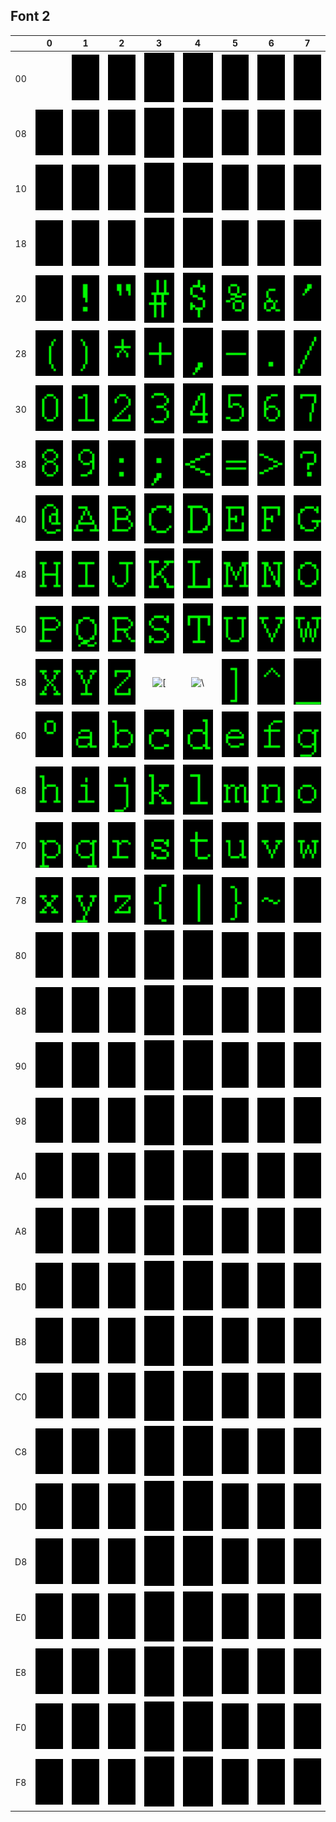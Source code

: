 ## Font 2

&nbsp; |  0  |  1  |  2  |  3  |  4  |  5  |  6  |  7  
:-:    | :-: | :-: | :-: | :-: | :-: | :-: | :-: | :-: 
00 | &nbsp; | ![&nbsp;](font2/01.png) | ![&nbsp;](font2/02.png) | ![&nbsp;](font2/03.png) | ![&nbsp;](font2/04.png) | ![&nbsp;](font2/05.png) | ![&nbsp;](font2/06.png) | ![&nbsp;](font2/07.png)
08 | ![&nbsp;](font2/08.png) | ![&nbsp;](font2/09.png) | ![&nbsp;](font2/0A.png) | ![&nbsp;](font2/0B.png) | ![&nbsp;](font2/0C.png) | ![&nbsp;](font2/0D.png) | ![&nbsp;](font2/0E.png) | ![&nbsp;](font2/0F.png)
10 | ![&nbsp;](font2/10.png) | ![&nbsp;](font2/11.png) | ![&nbsp;](font2/12.png) | ![&nbsp;](font2/13.png) | ![&nbsp;](font2/14.png) | ![&nbsp;](font2/15.png) | ![&nbsp;](font2/16.png) | ![&nbsp;](font2/17.png)
18 | ![&nbsp;](font2/18.png) | ![&nbsp;](font2/19.png) | ![&nbsp;](font2/1A.png) | ![&nbsp;](font2/1B.png) | ![&nbsp;](font2/1C.png) | ![&nbsp;](font2/1D.png) | ![&nbsp;](font2/1E.png) | ![&nbsp;](font2/1F.png)
20 | ![ ](font2/20.png) | ![!](font2/21.png) | !["](font2/22.png) | ![#](font2/23.png) | ![$](font2/24.png) | ![%](font2/25.png) | ![&](font2/26.png) | !['](font2/27.png)
28 | ![(](font2/28.png) | ![)](font2/29.png) | ![*](font2/2A.png) | ![+](font2/2B.png) | ![,](font2/2C.png) | ![-](font2/2D.png) | ![.](font2/2E.png) | ![/](font2/2F.png)
30 | ![0](font2/30.png) | ![1](font2/31.png) | ![2](font2/32.png) | ![3](font2/33.png) | ![4](font2/34.png) | ![5](font2/35.png) | ![6](font2/36.png) | ![7](font2/37.png)
38 | ![8](font2/38.png) | ![9](font2/39.png) | ![:](font2/3A.png) | ![;](font2/3B.png) | ![<](font2/3C.png) | ![=](font2/3D.png) | ![>](font2/3E.png) | ![?](font2/3F.png)
40 | ![@](font2/40.png) | ![A](font2/41.png) | ![B](font2/42.png) | ![C](font2/43.png) | ![D](font2/44.png) | ![E](font2/45.png) | ![F](font2/46.png) | ![G](font2/47.png)
48 | ![H](font2/48.png) | ![I](font2/49.png) | ![J](font2/4A.png) | ![K](font2/4B.png) | ![L](font2/4C.png) | ![M](font2/4D.png) | ![N](font2/4E.png) | ![O](font2/4F.png)
50 | ![P](font2/50.png) | ![Q](font2/51.png) | ![R](font2/52.png) | ![S](font2/53.png) | ![T](font2/54.png) | ![U](font2/55.png) | ![V](font2/56.png) | ![W](font2/57.png)
58 | ![X](font2/58.png) | ![Y](font2/59.png) | ![Z](font2/5A.png) | ![\[](font2/5B.png) | ![\\](font2/5C.png) | ![\]](font2/5D.png) | ![^](font2/5E.png) | ![_](font2/5F.png)
60 | ![°](font2/60.png) | ![a](font2/61.png) | ![b](font2/62.png) | ![c](font2/63.png) | ![d](font2/64.png) | ![e](font2/65.png) | ![f](font2/66.png) | ![g](font2/67.png)
68 | ![h](font2/68.png) | ![i](font2/69.png) | ![j](font2/6A.png) | ![k](font2/6B.png) | ![l](font2/6C.png) | ![m](font2/6D.png) | ![n](font2/6E.png) | ![o](font2/6F.png)
70 | ![p](font2/70.png) | ![q](font2/71.png) | ![r](font2/72.png) | ![s](font2/73.png) | ![t](font2/74.png) | ![u](font2/75.png) | ![v](font2/76.png) | ![w](font2/77.png)
78 | ![x](font2/78.png) | ![y](font2/79.png) | ![z](font2/7A.png) | ![{](font2/7B.png) | ![\|](font2/7C.png) | ![}](font2/7D.png) | ![~](font2/7E.png) | ![&nbsp;](font2/7F.png)
80 | ![&nbsp;](font2/80.png) | ![&nbsp;](font2/81.png) | ![&nbsp;](font2/82.png) | ![&nbsp;](font2/83.png) | ![&nbsp;](font2/84.png) | ![&nbsp;](font2/85.png) | ![&nbsp;](font2/86.png) | ![&nbsp;](font2/87.png)
88 | ![&nbsp;](font2/88.png) | ![&nbsp;](font2/89.png) | ![&nbsp;](font2/8A.png) | ![&nbsp;](font2/8B.png) | ![&nbsp;](font2/8C.png) | ![&nbsp;](font2/8D.png) | ![&nbsp;](font2/8E.png) | ![&nbsp;](font2/8F.png)
90 | ![&nbsp;](font2/90.png) | ![&nbsp;](font2/91.png) | ![&nbsp;](font2/92.png) | ![&nbsp;](font2/93.png) | ![&nbsp;](font2/94.png) | ![&nbsp;](font2/95.png) | ![&nbsp;](font2/96.png) | ![&nbsp;](font2/97.png)
98 | ![&nbsp;](font2/98.png) | ![&nbsp;](font2/99.png) | ![&nbsp;](font2/9A.png) | ![&nbsp;](font2/9B.png) | ![&nbsp;](font2/9C.png) | ![&nbsp;](font2/9D.png) | ![&nbsp;](font2/9E.png) | ![&nbsp;](font2/9F.png)
A0 | ![&nbsp;](font2/A0.png) | ![&nbsp;](font2/A1.png) | ![&nbsp;](font2/A2.png) | ![&nbsp;](font2/A3.png) | ![&nbsp;](font2/A4.png) | ![&nbsp;](font2/A5.png) | ![&nbsp;](font2/A6.png) | ![&nbsp;](font2/A7.png)
A8 | ![&nbsp;](font2/A8.png) | ![&nbsp;](font2/A9.png) | ![&nbsp;](font2/AA.png) | ![&nbsp;](font2/AB.png) | ![&nbsp;](font2/AC.png) | ![&nbsp;](font2/AD.png) | ![&nbsp;](font2/AE.png) | ![&nbsp;](font2/AF.png)
B0 | ![&nbsp;](font2/B0.png) | ![&nbsp;](font2/B1.png) | ![&nbsp;](font2/B2.png) | ![&nbsp;](font2/B3.png) | ![&nbsp;](font2/B4.png) | ![&nbsp;](font2/B5.png) | ![&nbsp;](font2/B6.png) | ![&nbsp;](font2/B7.png)
B8 | ![&nbsp;](font2/B8.png) | ![&nbsp;](font2/B9.png) | ![&nbsp;](font2/BA.png) | ![&nbsp;](font2/BB.png) | ![&nbsp;](font2/BC.png) | ![&nbsp;](font2/BD.png) | ![&nbsp;](font2/BE.png) | ![&nbsp;](font2/BF.png)
C0 | ![&nbsp;](font2/C0.png) | ![&nbsp;](font2/C1.png) | ![&nbsp;](font2/C2.png) | ![&nbsp;](font2/C3.png) | ![&nbsp;](font2/C4.png) | ![&nbsp;](font2/C5.png) | ![&nbsp;](font2/C6.png) | ![&nbsp;](font2/C7.png)
C8 | ![&nbsp;](font2/C8.png) | ![&nbsp;](font2/C9.png) | ![&nbsp;](font2/CA.png) | ![&nbsp;](font2/CB.png) | ![&nbsp;](font2/CC.png) | ![&nbsp;](font2/CD.png) | ![&nbsp;](font2/CE.png) | ![&nbsp;](font2/CF.png)
D0 | ![&nbsp;](font2/D0.png) | ![&nbsp;](font2/D1.png) | ![&nbsp;](font2/D2.png) | ![&nbsp;](font2/D3.png) | ![&nbsp;](font2/D4.png) | ![&nbsp;](font2/D5.png) | ![&nbsp;](font2/D6.png) | ![&nbsp;](font2/D7.png)
D8 | ![&nbsp;](font2/D8.png) | ![&nbsp;](font2/D9.png) | ![&nbsp;](font2/DA.png) | ![&nbsp;](font2/DB.png) | ![&nbsp;](font2/DC.png) | ![&nbsp;](font2/DD.png) | ![&nbsp;](font2/DE.png) | ![&nbsp;](font2/DF.png)
E0 | ![&nbsp;](font2/E0.png) | ![&nbsp;](font2/E1.png) | ![&nbsp;](font2/E2.png) | ![&nbsp;](font2/E3.png) | ![&nbsp;](font2/E4.png) | ![&nbsp;](font2/E5.png) | ![&nbsp;](font2/E6.png) | ![&nbsp;](font2/E7.png)
E8 | ![&nbsp;](font2/E8.png) | ![&nbsp;](font2/E9.png) | ![&nbsp;](font2/EA.png) | ![&nbsp;](font2/EB.png) | ![&nbsp;](font2/EC.png) | ![&nbsp;](font2/ED.png) | ![&nbsp;](font2/EE.png) | ![&nbsp;](font2/EF.png)
F0 | ![&nbsp;](font2/F0.png) | ![&nbsp;](font2/F1.png) | ![&nbsp;](font2/F2.png) | ![&nbsp;](font2/F3.png) | ![&nbsp;](font2/F4.png) | ![&nbsp;](font2/F5.png) | ![&nbsp;](font2/F6.png) | ![&nbsp;](font2/F7.png)
F8 | ![&nbsp;](font2/F8.png) | ![&nbsp;](font2/F9.png) | ![&nbsp;](font2/FA.png) | ![&nbsp;](font2/FB.png) | ![&nbsp;](font2/FC.png) | ![&nbsp;](font2/FD.png) | ![&nbsp;](font2/FE.png) | ![&nbsp;](font2/FF.png)